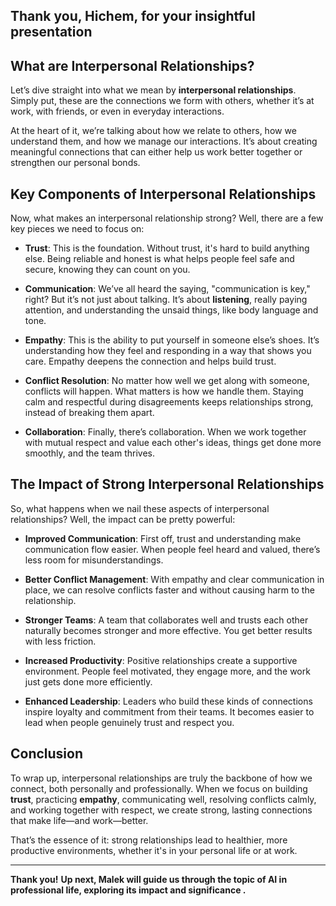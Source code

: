 
**Thank you, Hichem, for your insightful presentation**
---

## What are Interpersonal Relationships?

Let’s dive straight into what we mean by **interpersonal relationships**. Simply put, these are the connections we form with others, whether it’s at work, with friends, or even in everyday interactions.

At the heart of it, we’re talking about how we relate to others, how we understand them, and how we manage our interactions. It’s about creating meaningful connections that can either help us work better together or strengthen our personal bonds.

## Key Components of Interpersonal Relationships

Now, what makes an interpersonal relationship strong? Well, there are a few key pieces we need to focus on:

- **Trust**: This is the foundation. Without trust, it's hard to build anything else. Being reliable and honest is what helps people feel safe and secure, knowing they can count on you.
  
- **Communication**: We’ve all heard the saying, "communication is key," right? But it’s not just about talking. It’s about **listening**, really paying attention, and understanding the unsaid things, like body language and tone.

- **Empathy**: This is the ability to put yourself in someone else’s shoes. It’s understanding how they feel and responding in a way that shows you care. Empathy deepens the connection and helps build trust.

- **Conflict Resolution**: No matter how well we get along with someone, conflicts will happen. What matters is how we handle them. Staying calm and respectful during disagreements keeps relationships strong, instead of breaking them apart.

- **Collaboration**: Finally, there’s collaboration. When we work together with mutual respect and value each other's ideas, things get done more smoothly, and the team thrives.

## The Impact of Strong Interpersonal Relationships

So, what happens when we nail these aspects of interpersonal relationships? Well, the impact can be pretty powerful:

- **Improved Communication**: First off, trust and understanding make communication flow easier. When people feel heard and valued, there’s less room for misunderstandings.

- **Better Conflict Management**: With empathy and clear communication in place, we can resolve conflicts faster and without causing harm to the relationship.

- **Stronger Teams**: A team that collaborates well and trusts each other naturally becomes stronger and more effective. You get better results with less friction.

- **Increased Productivity**: Positive relationships create a supportive environment. People feel motivated, they engage more, and the work just gets done more efficiently.

- **Enhanced Leadership**: Leaders who build these kinds of connections inspire loyalty and commitment from their teams. It becomes easier to lead when people genuinely trust and respect you.

## Conclusion

To wrap up, interpersonal relationships are truly the backbone of how we connect, both personally and professionally. When we focus on building **trust**, practicing **empathy**, communicating well, resolving conflicts calmly, and working together with respect, we create strong, lasting connections that make life—and work—better.

That’s the essence of it: strong relationships lead to healthier, more productive environments, whether it's in your personal life or at work.


---

**Thank you!**
**Up next, Malek will guide us through the topic of AI in professional life, exploring its impact and significance .**
